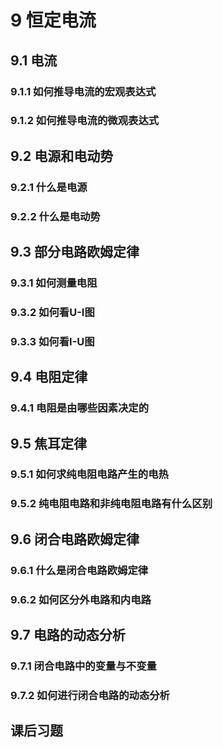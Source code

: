 # 9 恒定电流

## 9.1 电流

### 9.1.1 如何推导电流的宏观表达式

### 9.1.2 如何推导电流的微观表达式

## 9.2 电源和电动势

### 9.2.1 什么是电源

### 9.2.2 什么是电动势

## 9.3 部分电路欧姆定律

### 9.3.1 如何测量电阻

### 9.3.2 如何看U-I图

### 9.3.3 如何看I-U图

## 9.4 电阻定律

### 9.4.1 电阻是由哪些因素决定的

## 9.5 焦耳定律

### 9.5.1 如何求纯电阻电路产生的电热

### 9.5.2 纯电阻电路和非纯电阻电路有什么区别

## 9.6 闭合电路欧姆定律

### 9.6.1 什么是闭合电路欧姆定律

### 9.6.2 如何区分外电路和内电路

## 9.7 电路的动态分析

### 9.7.1 闭合电路中的变量与不变量

### 9.7.2 如何进行闭合电路的动态分析

## 课后习题



